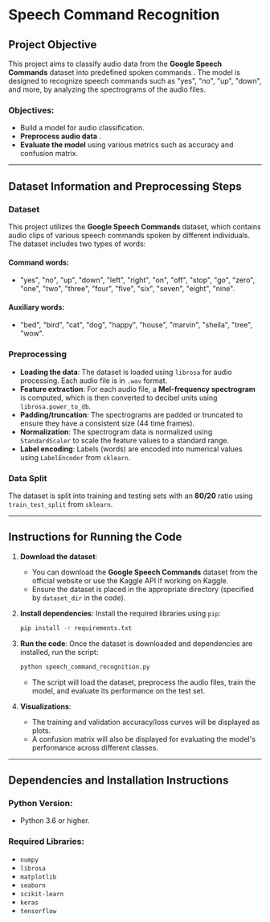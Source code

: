 # Speech Command Recognition 

## Project Objective

This project aims to classify audio data from the **Google Speech Commands** dataset into predefined spoken commands . The model is designed to recognize speech commands such as "yes", "no", "up", "down", and more, by analyzing the spectrograms of the audio files.

### Objectives:
- Build a model for audio classification.
- **Preprocess audio data** .
- **Evaluate the model** using various metrics such as accuracy and confusion matrix.

---

## Dataset Information and Preprocessing Steps

### Dataset

This project utilizes the **Google Speech Commands** dataset, which contains audio clips of various speech commands spoken by different individuals. The dataset includes two types of words:

#### Command words:
- "yes", "no", "up", "down", "left", "right", "on", "off", "stop", "go", "zero", "one", "two", "three", "four", "five", "six", "seven", "eight", "nine".

#### Auxiliary words:
- "bed", "bird", "cat", "dog", "happy", "house", "marvin", "sheila", "tree", "wow".

### Preprocessing

- **Loading the data**: The dataset is loaded using `librosa` for audio processing. Each audio file is in `.wav` format.
- **Feature extraction**: For each audio file, a **Mel-frequency spectrogram** is computed, which is then converted to decibel units using `librosa.power_to_db`.
- **Padding/truncation**: The spectrograms are padded or truncated to ensure they have a consistent size (44 time frames).
- **Normalization**: The spectrogram data is normalized using `StandardScaler` to scale the feature values to a standard range.
- **Label encoding**: Labels (words) are encoded into numerical values using `LabelEncoder` from `sklearn`.

### Data Split

The dataset is split into training and testing sets with an **80/20** ratio using `train_test_split` from `sklearn`.

---

## Instructions for Running the Code


1. **Download the dataset**:
    - You can download the **Google Speech Commands** dataset from the official website or use the Kaggle API if working on Kaggle.
    - Ensure the dataset is placed in the appropriate directory (specified by `dataset_dir` in the code).

2. **Install dependencies**:
    Install the required libraries using `pip`:
    ```bash
    pip install -r requirements.txt
    ```

3. **Run the code**:
    Once the dataset is downloaded and dependencies are installed, run the script:
    ```bash
    python speech_command_recognition.py
    ```

    - The script will load the dataset, preprocess the audio files, train the model, and evaluate its performance on the test set.

5. **Visualizations**:
    - The training and validation accuracy/loss curves will be displayed as plots.
    - A confusion matrix will also be displayed for evaluating the model's performance across different classes.

---

## Dependencies and Installation Instructions

### Python Version:
- Python 3.6 or higher.

### Required Libraries:
- `numpy`
- `librosa`
- `matplotlib`
- `seaborn`
- `scikit-learn`
- `keras`
- `tensorflow`

